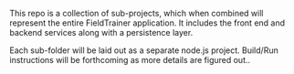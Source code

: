 This repo is a collection of sub-projects, which when combined will represent the entire
FieldTrainer application. It includes the front end and backend services along with a persistence
layer.

Each sub-folder will be laid out as a separate node.js project. Build/Run instructions will be
forthcoming as more details are figured out..
